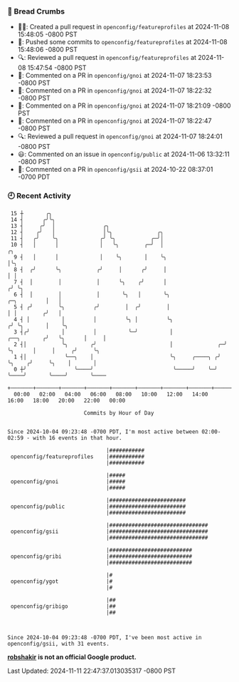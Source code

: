 ### 🍞 Bread Crumbs

 * ✍🏼: Created a pull request in `openconfig/featureprofiles` at 2024-11-08 15:48:05 -0800 PST
 * 🚢: Pushed some commits to `openconfig/featureprofiles` at 2024-11-08 15:48:06 -0800 PST
 * 🔍: Reviewed a pull request in  `openconfig/featureprofiles` at 2024-11-08 15:47:54 -0800 PST
 * 💬: Commented on a PR in  `openconfig/gnoi` at 2024-11-07 18:23:53 -0800 PST
 * 💬: Commented on a PR in  `openconfig/gnoi` at 2024-11-07 18:22:32 -0800 PST
 * 💬: Commented on a PR in  `openconfig/gnoi` at 2024-11-07 18:21:09 -0800 PST
 * 💬: Commented on a PR in  `openconfig/gnoi` at 2024-11-07 18:22:47 -0800 PST
 * 🔍: Reviewed a pull request in  `openconfig/gnoi` at 2024-11-07 18:24:01 -0800 PST
 * 😃: Commented on an issue in `openconfig/public` at 2024-11-06 13:32:11 -0800 PST
 * 💬: Commented on a PR in  `openconfig/gsii` at 2024-10-22 08:37:01 -0700 PDT

### 🕘 Recent Activity
```
 15 ┼       ╭╮
 14 ┤      ╭╯╰╮
 13 ┤     ╭╯  │               ╭╮
 12 ┤    ╭╯   │               │╰╮              ╭╮
 11 ┤   ╭╯    ╰╮             ╭╯ ╰╮           ╭─╯│
 10 ┤   │      │             │   ╰╮        ╭─╯  │                                             ╭╮
  9 ┤   │      │             │    ╰╮       │    ╰╮                                            │╰╮
  8 ┤  ╭╯      ╰╮           ╭╯     │      ╭╯     │                                            │ │
  7 ┤  │        │           │      ╰╮    ╭╯      │                                           ╭╯ ╰╮
  6 ┤  │        │           │       ╰╮   │       ╰╮                              ╭─╮         │   │
  5 ┤ ╭╯        ╰╮         ╭╯        │  ╭╯        │                              │ │        ╭╯   │
  4 ┤ │          │         │         ╰╮ │         ╰╮                            ╭╯ ╰╮       │    ╰╮
  3 ┤╭╯          │         │          ╰─╯          │                ╭──╮       ╭╯   ╰╮      │     │
  2 ┤│           ╰╮       ╭╯                       │              ╭─╯  ╰╮      │     │     ╭╯     ╰╮
  1 ┤│            ╰──╮    │                        ╰╮     ╭────╮ ╭╯     ╰╮    ╭╯     ╰╮    │       │
  0 ┼╯               ╰────╯                         ╰─────╯    ╰─╯       ╰────╯       ╰────╯       ╰────
    +───────+───────+───────+───────+───────+───────+───────+───────+───────+───────+───────+───────+────
  00:00   02:00   04:00   06:00   08:00   10:00   12:00   14:00   16:00   18:00   20:00   22:00   00:00   

						Commits by Hour of Day


Since 2024-10-04 09:23:48 -0700 PDT, I'm most active between 02:00-02:59 - with 16 events in that hour.

```



```
                               |###########
 openconfig/featureprofiles    |###########
                               |###########

                               |#####
 openconfig/gnoi               |#####
                               |#####

                               |########################
 openconfig/public             |########################
                               |########################

                               |###############################
 openconfig/gsii               |###############################
                               |###############################

                               |##########################
 openconfig/gribi              |##########################
                               |##########################

                               |#
 openconfig/ygot               |#
                               |#

                               |##
 openconfig/gribigo            |##
                               |##



Since 2024-10-04 09:23:48 -0700 PDT, I've been most active in openconfig/gsii, with 31 events.

```
**[robshakir](mailto:robjs@google.com) is not an official Google product.**  


Last Updated: 2024-11-11 22:47:37.013035317 -0800 PST
